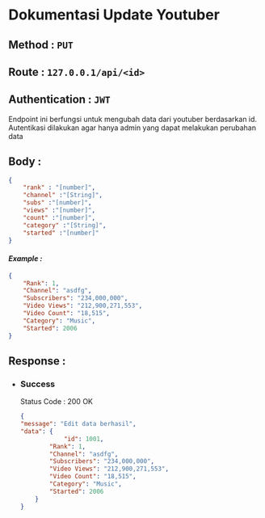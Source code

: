 # Dokumentasi Update Youtuber
## **Method :**  `PUT`
## **Route :**  `127.0.0.1/api/<id>`
## **Authentication :**  `JWT`
Endpoint ini berfungsi untuk mengubah data dari youtuber berdasarkan id. Autentikasi dilakukan agar hanya admin yang dapat melakukan perubahan data

## **Body :** 
```json
{
    "rank" : "[number]",
    "channel" :"[String]",
    "subs" :"[number]",
    "views" :"[number]",
    "count" :"[number]",
    "category" :"[String]",
    "started" :"[number]"
}
```
#### *Example :* 
```json
{
	"Rank": 1,
	"Channel": "asdfg",
	"Subscribers": "234,000,000",
	"Video Views": "212,900,271,553",
	"Video Count": "18,515",
	"Category": "Music",
	"Started": 2006
}
```

## **Response :**

- ### **Success**
    Status Code : 200 OK
    ```json
    {
    "message": "Edit data berhasil",
    "data": {
        	    "id": 1001,
		    "Rank": 1,
		    "Channel": "asdfg",
		    "Subscribers": "234,000,000",
		    "Video Views": "212,900,271,553",
		    "Video Count": "18,515",
		    "Category": "Music",
		    "Started": 2006
        }
    }   
    ```
